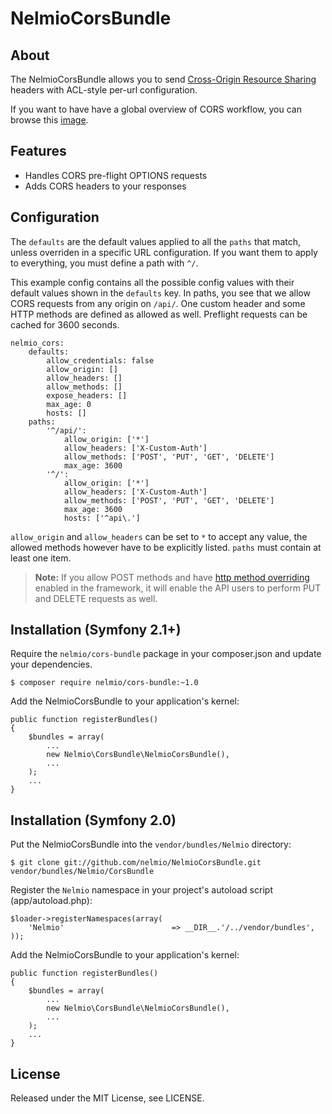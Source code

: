 # NelmioCorsBundle

## About

The NelmioCorsBundle allows you to send [Cross-Origin Resource Sharing](http://enable-cors.org/)
headers with ACL-style per-url configuration.

If you want to have have a global overview of CORS workflow, you can  browse
this [image](http://www.html5rocks.com/static/images/cors_server_flowchart.png).

## Features

* Handles CORS pre-flight OPTIONS requests
* Adds CORS headers to your responses

## Configuration

The `defaults` are the default values applied to all the `paths` that match,
unless overriden in a specific URL configuration. If you want them to apply
to everything, you must define a path with `^/`.

This example config contains all the possible config values with their default
values shown in the `defaults` key. In paths, you see that we allow CORS
requests from any origin on `/api/`. One custom header and some HTTP methods
are defined as allowed as well. Preflight requests can be cached for 3600
seconds.

    nelmio_cors:
        defaults:
            allow_credentials: false
            allow_origin: []
            allow_headers: []
            allow_methods: []
            expose_headers: []
            max_age: 0
            hosts: []
        paths:
            '^/api/':
                allow_origin: ['*']
                allow_headers: ['X-Custom-Auth']
                allow_methods: ['POST', 'PUT', 'GET', 'DELETE']
                max_age: 3600
            '^/':
                allow_origin: ['*']
                allow_headers: ['X-Custom-Auth']
                allow_methods: ['POST', 'PUT', 'GET', 'DELETE']
                max_age: 3600
                hosts: ['^api\.']

`allow_origin` and `allow_headers` can be set to `*` to accept any value, the
allowed methods however have to be explicitly listed. `paths` must contain at least one item.

> **Note:** If you allow POST methods and have 
> [http method overriding](http://symfony.com/doc/current/reference/configuration/framework.html#http-method-override)
> enabled in the framework, it will enable the API users to perform PUT and DELETE 
> requests as well.

## Installation (Symfony 2.1+)

Require the `nelmio/cors-bundle` package in your composer.json and update your dependencies.

    $ composer require nelmio/cors-bundle:~1.0

Add the NelmioCorsBundle to your application's kernel:

    public function registerBundles()
    {
        $bundles = array(
            ...
            new Nelmio\CorsBundle\NelmioCorsBundle(),
            ...
        );
        ...
    }

## Installation (Symfony 2.0)

Put the NelmioCorsBundle into the `vendor/bundles/Nelmio` directory:

    $ git clone git://github.com/nelmio/NelmioCorsBundle.git vendor/bundles/Nelmio/CorsBundle

Register the `Nelmio` namespace in your project's autoload script (app/autoload.php):

    $loader->registerNamespaces(array(
        'Nelmio'                        => __DIR__.'/../vendor/bundles',
    ));

Add the NelmioCorsBundle to your application's kernel:

    public function registerBundles()
    {
        $bundles = array(
            ...
            new Nelmio\CorsBundle\NelmioCorsBundle(),
            ...
        );
        ...
    }

## License

Released under the MIT License, see LICENSE.
